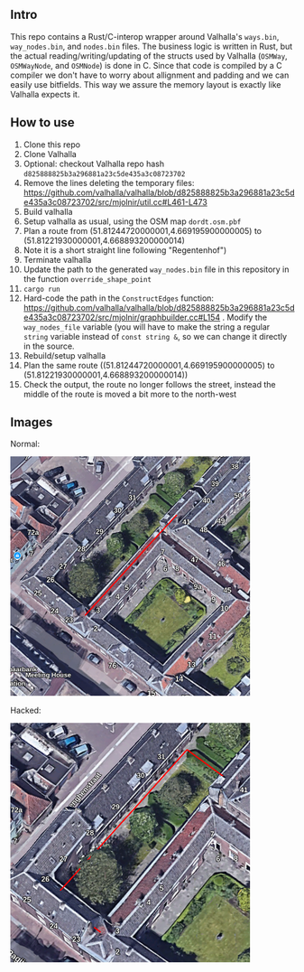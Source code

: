 Intro
---

This repo contains a Rust/C-interop wrapper around Valhalla's `ways.bin`, `way_nodes.bin`, and `nodes.bin` files. The business logic is written in Rust, but the actual reading/writing/updating of the structs used by Valhalla (`OSMWay`, `OSMWayNode`, and `OSMNode`) is done in C. Since that code is compiled by a C compiler we don't have to worry about allignment and padding and we can easily use bitfields. This way we assure the memory layout is exactly like Valhalla expects it.

How to use
---

1. Clone this repo
1. Clone Valhalla
1. Optional: checkout Valhalla repo hash `d825888825b3a296881a23c5de435a3c08723702`
1. Remove the lines deleting the temporary files: https://github.com/valhalla/valhalla/blob/d825888825b3a296881a23c5de435a3c08723702/src/mjolnir/util.cc#L461-L473
1. Build valhalla
1. Setup valhalla as usual, using the OSM map `dordt.osm.pbf`
1. Plan a route from (51.81244720000001,4.669195900000005) to (51.81221930000001,4.668893200000014)
1. Note it is a short straight line following "Regentenhof")
1. Terminate valhalla
1. Update the path to the generated `way_nodes.bin` file in this repository in the function `override_shape_point`
1. `cargo run`
1. Hard-code the path in the `ConstructEdges` function: https://github.com/valhalla/valhalla/blob/d825888825b3a296881a23c5de435a3c08723702/src/mjolnir/graphbuilder.cc#L154 . Modify the `way_nodes_file` variable (you will have to make the string a regular `string` variable instead of `const string &`, so we can change it directly in the source.
1. Rebuild/setup valhalla
1. Plan the same route ((51.81244720000001,4.669195900000005) to (51.81221930000001,4.668893200000014))
1. Check the output, the route no longer follows the street, instead the middle of the route is moved a bit more to the north-west

Images
---

Normal:

![normal](normal.png "Normal")

Hacked:

![hacked](hacked.png "Hacked")

